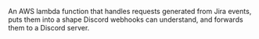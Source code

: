 An AWS lambda function that handles requests generated from Jira events, puts them into a shape Discord webhooks can understand, and forwards them to a Discord server.